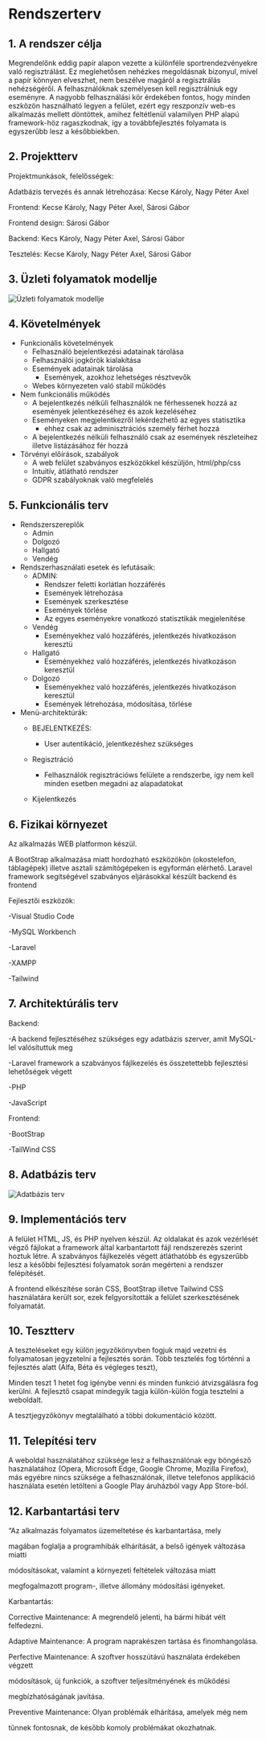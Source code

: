 # Rendszerterv


## 1. A rendszer célja
Megrendelőnk eddig papír alapon vezette a különféle sportrendezvényekre való regisztrálást. 
Ez meglehetősen nehézkes megoldásnak bizonyul, 
mivel a papír könnyen elveszhet, nem beszélve magáról a regisztrálás nehézségéről. 
A felhasználóknak személyesen kell regisztrálniuk egy eseményre. 
A nagyobb felhasználási kör érdekében fontos, 
hogy minden eszközön használható legyen a felület, 
ezért egy reszponzív web-es alkalmazás mellett döntöttek, amihez feltétlenül valamilyen PHP alapú framework-höz ragaszkodnak, 
így a továbbfejlesztés folyamata is egyszerűbb lesz a későbbiekben.



## 2. Projektterv
Projektmunkások, felelősségek:

Adatbázis tervezés és annak létrehozása: Kecse Károly, Nagy Péter Axel

Frontend: Kecse Károly, Nagy Péter Axel, Sárosi Gábor

Frontend design: Sárosi Gábor

Backend: Kecs Károly, Nagy Péter Axel,  Sárosi Gábor

Tesztelés: Kecse Károly, Nagy Péter Axel, Sárosi Gábor

## 3. Üzleti folyamatok modellje

![Üzleti folyamatok modellje](https://imgur.com/7O7U80E.png)

## 4. Követelmények
 - Funkcionális követelmények
   - Felhasználó bejelentkezési adatainak tárolása
   - Felhasználói jogkörök kialakítása
   - Események adatainak tárolása
     - Események, azokhoz lehetséges résztvevők
   - Webes környezeten való stabil működés
 - Nem funkcionális működés
   - A bejelentkezés nélküli felhasználók ne férhessenek hozzá az események jelentkezéséhez és azok kezeléséhez
   - Eseményeken megjelentkezről lekérdezhető az egyes statisztika
     - ehhez csak az adminisztrációs személy férhet hozzá
   - A bejelentkezés nélküli felhasználó csak az események részleteihez illetve listázásához fér hozzá
 - Törvényi előírások, szabályok
   - A web felület szabványos eszközökkel készüljön, html/php/css
   - Intuitív, átlátható rendszer
   - GDPR szabályoknak való megfelelés

## 5. Funkcionális terv
 - Rendszerszereplők
    - Admin  
    - Dolgozó
    - Hallgató
    - Vendég
 - Rendszerhasználati esetek és lefutásaik:
    - ADMIN:
        - Rendszer feletti korlátlan hozzáférés
        - Események létrehozása
        - Események szerkesztése
        - Események törlése
        - Az egyes eseményekre vonatkozó statisztikák megjelenítése
    - Vendég
        - Eseményekhez való hozzáférés, jelentkezés hivatkozáson keresztü
    - Hallgató
        - Eseményekhez való hozzáférés, jelentkezés hivatkozáson keresztül
    - Dolgozó
        - Eseményekhez való hozzáférés, jelentkezés hivatkozáson keresztül
        - Események létrehozása, módosítása, törlése
 - Menü-architektúrák:
    - BEJELENTKEZÉS:
        - User autentikáció, jelentkezéshez szükséges
    
    - Regisztráció
        - Felhasználók regisztrációws felülete a rendszerbe, így nem kell minden esetben megadni az alapadatokat
    - Kijelentkezés


## 6. Fizikai környezet
Az alkalmazás WEB platformon készül.

 A BootStrap alkalmazása miatt hordozható eszközökön (okostelefon, táblagépek) illetve asztali számítógépeken is egyformán elérhető.
Laravel framework segítségével szabványos eljárásokkal készült backend és frontend

Fejlesztői eszközök:

-Visual Studio Code

-MySQL Workbench

-Laravel

-XAMPP

-Tailwind

## 7. Architektúrális terv
Backend:

-A backend fejlesztéséhez szükséges egy adatbázis szerver, amit MySQL-lel valósítuttuk meg

-Laravel framework a szabványos fájlkezelés és összetettebb fejlesztési lehetőségek végett

-PHP

-JavaScript

Frontend:

-BootStrap

-TailWind CSS

##  8. Adatbázis terv

![Adatbázis terv](https://imgur.com/Ji4ywqC.png)

## 9. Implementációs terv
A felület HTML, JS, és PHP nyelven készül. Az oldalakat és azok vezérlését végző fájlokat a framework által karbantartott fájl rendszerezés szerint hoztuk létre.
A szabványos fájlkezelés végett átláthatóbb és egyszerűbb lesz a későbbi fejlesztési folyamatok során megérteni a rendszer felépítését.

A frontend elkészítése során CSS, BootStrap illetve Tailwind CSS használatára került sor, ezek felgyorsították a felület szerkesztésének folyamatát.


## 10. Tesztterv
A teszteléseket egy külön jegyzőkönyvben fogjuk majd vezetni és folyamatosan jegyzetelni a fejlesztés során. Több tesztelés fog történni a fejlesztés alatt (Alfa, Béta és végleges teszt), 

Minden teszt 1 hetet fog igénybe venni és minden funkció átvizsgálásra fog kerülni. A fejlesztő csapat mindegyik tagja külön-külön fogja tesztelni a weboldalt.

A tesztjegyzőkönyv megtalálható a többi dokumentáció között.

## 11. Telepítési terv
A weboldal használatához szüksége lesz a felhasználónak egy böngésző használatához 
(Opera, Microsoft Edge, Google Chrome, Mozilla Firefox), más egyébre nincs szüksége a felhasználónak, 
illetve telefonos applikáció használata esetén letölteni 
a Google Play áruházból vagy App Store-ból.



## 12. Karbantartási terv
“Az alkalmazás folyamatos üzemeltetése és karbantartása, mely

magában foglalja a programhibák elhárítását, a belső igények változása miatti

módosításokat, valamint a környezeti feltételek változása miatt

megfogalmazott program-, illetve állomány módosítási igényeket.

Karbantartás:

Corrective Maintenance: A megrendelő jelenti, ha bármi hibát vélt felfedezni.

Adaptive Maintenance: A program naprakészen tartása és finomhangolása.

Perfective Maintenance: A szoftver hosszútávú használata érdekében végzett

módosítások, új funkciók, a szoftver teljesítményének és működési

megbízhatóságának javítása.

Preventive Maintenance: Olyan problémák elhárítása, amelyek még nem

tűnnek fontosnak, de később komoly problémákat okozhatnak.

